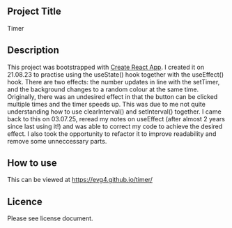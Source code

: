 ## Project Title
Timer
## Description
This project was bootstrapped with [Create React App](https://github.com/facebook/create-react-app). I created it on 21.08.23 to practise using the useState() hook together with the useEffect() hook. There are two effects: the number updates in line with the setTimer, and the background changes to a random colour at the same time. Originally, there was an undesired effect in that the button can be clicked multiple times and the timer speeds up. This was due to me not quite understanding how to use clearInterval() and setInterval() together.
I came back to this on 03.07.25, reread my notes on useEffect (after almost 2 years since last using it!) and was able to correct my code to achieve the desired effect. I also took the opportunity to refactor it to improve readability and remove some unneccessary parts.
## How to use
This can be viewed at https://evg4.github.io/timer/
## Licence
Please see license document.



